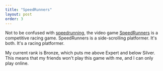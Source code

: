 ```yaml
---
title: "SpeedRunners"
layout: post
order: 3
---
```


Not to be confused with [speedrunning](https://www.speedrun.com/), the video game [SpeedRunners](http://www.tinybuild.com/speedrunners) is a competitive racing game. SpeedRunners is a side-scrolling platformer. It's both. It's a racing platformer.

My current rank is Bronze, which puts me above Expert and below Silver. This means that my friends won't play this game with me, and I can only play online.
